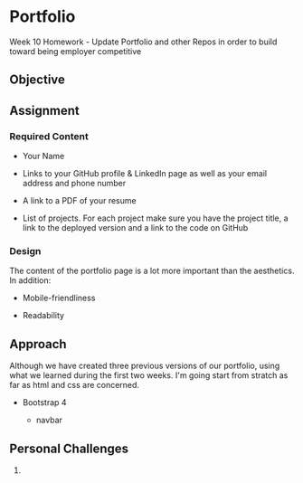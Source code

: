# Portfolio
Week 10 Homework - Update Portfolio and other Repos in order to build toward being employer competitive

## Objective

## Assignment

### Required Content

* Your Name 

* Links to your GitHub profile & LinkedIn page as well as your email address and phone number

* A link to a PDF of your resume

* List of projects. For each project make sure you have the project title, a link to the deployed version and a link to the code on GitHub

### Design 

The content of the portfolio page is a lot more important than the aesthetics. In addition:

* Mobile-friendliness

* Readability

## Approach

Although we have created three previous versions of our portfolio, using what we learned during the first two weeks. I'm going start from stratch as far as html and css are concerned.

* Bootstrap 4

    * navbar

## Personal Challenges

1. 
